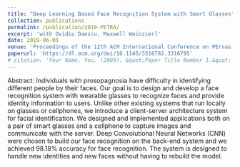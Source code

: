 ```yaml
---
title: "Deep Learning Based Face Recognition System with Smart Glasses"
collection: publications
permalink: /publication/2019-PETRA/
excerpt: 'with Ovidiu Daescu, Maxwell Weinzierl'
date: 2019-06-05
venue: 'Proceedings of the 12th ACM International Conference on PErvasive Technologies Related to Assistive Environments, PETRA 2019, Island of Rhodes, Greece, June 5-7'
paperurl: 'https://dl.acm.org/doi/10.1145/3316782.3316795'
# citation: 'Your Name, You. (2009). &quot;Paper Title Number 1.&quot; <i>Journal 1</i>. 1(1).'
---
```

Abstract: Individuals with prosopagnosia have difficulty in identifying different people by their faces. Our goal is to design and develop a face recognition system with wearable glasses to recognize faces and provide identity information to users. Unlike other existing systems that run locally on glasses or cellphones, we introduce a client-server architecture system for facial identification. We designed and implemented applications both on a pair of smart glasses and a cellphone to capture images and communicate with the server. Deep Convolutional Neural Networks (CNN) were chosen to build our face recognition on the back-end system and we achieved 98.18% accuracy for face recognition. The system is designed to handle new identities and new faces without having to rebuild the model.

<!-- [Download paper here](http://academicpages.github.io/files/paper1.pdf) -->

<!-- Recommended citation: Your Name, You. (2009). "Paper Title Number 1." <i>Journal 1</i>. 1(1). -->